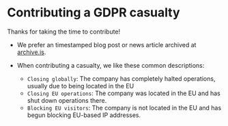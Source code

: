 # Contributing a GDPR casualty

Thanks for taking the time to contribute!

* We prefer an timestamped blog post or news article archived at <a href="http://archive.is/">archive.is</a>. 
* When contributing a casualty, we like these common descriptions:

  - `Closing globally`: The company has completely halted operations, usually due to being located in the EU
  - `Closing EU operations`: The company was located in the EU and has shut down operations there. 
  - `Blocking EU visitors`: The company is not located in the EU and has begun blocking EU-based IP addresses. 

